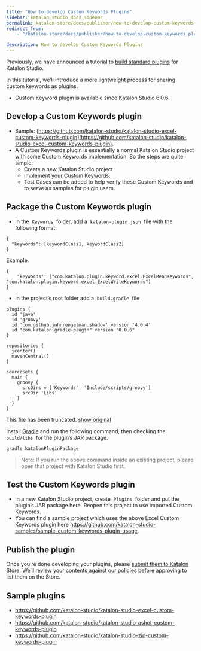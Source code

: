 ```yaml
---
title: "How to develop Custom Keywords Plugins"
sidebar: katalon_studio_docs_sidebar
permalink: katalon-store/docs/publisher/how-to-develop-custom-keywords-plugins.html
redirect_from:
    - "/katalon-store/docs/publisher/how-to-develop-custom-keywords-plugins/"

description: How to develop Custom Keywords Plugins
---
```

Previously, we have announced a tutorial to [build standard plugins](https://docs.katalon.com/katalon-store/docs/publisher/create-plugin.html) for Katalon Studio.

In this tutorial, we’ll introduce a more lightweight process for sharing custom keywords as plugins.

* Custom Keyword plugin is available since Katalon Studio 6.0.6.

## Develop a Custom Keywords plugin

* Sample: [https://github.com/katalon-studio/katalon-studio-excel-custom-keywords-plugin](https://github.com/katalon-studio/katalon-studio-excel-custom-keywords-plugin).
* A Custom Keywords plugin is essentially a normal Katalon Studio project with some Custom Keywords implementation. So the steps are quite simple:
  * Create a new Katalon Studio project.
  * Implement your Custom Keywords.
  * Test Cases can be added to help verify these Custom Keywords and to serve as samples for plugin users.

## Package the Custom Keywords plugin

* In the  `Keywords`  folder, add a  `katalon-plugin.json`  file with the following format:

```
{
  "keywords": [keywordClass1, keywordClass2]
}
```

Example:





```
{
	"keywords": ["com.katalon.plugin.keyword.excel.ExcelReadKeywords", "com.katalon.plugin.keyword.excel.ExcelWriteKeywords"]
}
```

* In the project’s root folder add a  `build.gradle`  file



```
plugins {
  id 'java'
  id 'groovy'
  id 'com.github.johnrengelman.shadow' version '4.0.4'
  id "com.katalon.gradle-plugin" version "0.0.6"
}

repositories {
  jcenter()
  mavenCentral()
}

sourceSets {
  main {
    groovy {
      srcDirs = ['Keywords', 'Include/scripts/groovy']
      srcDir 'Libs'
    }
  }
}
```

This file has been truncated. [show original](https://github.com/katalon-studio/katalon-studio-excel-custom-keywords-plugin/blob/master/build.gradle)

Install [Gradle](https://gradle.org/) and run the following command, then checking the  `build/libs`  for the plugin’s JAR package.

```
gradle katalonPluginPackage
```

> Note: If you run the above command inside an existing project, please open that project with Katalon Studio first.

## Test the Custom Keywords plugin

* In a new Katalon Studio project, create  `Plugins`  folder and put the plugin’s JAR package here. Reopen this project to use imported Custom Keywords.
* You can find a sample project which uses the above Excel Custom Keywords plugin here https://github.com/katalon-studio-samples/sample-custom-keywords-plugin-usage.

## Publish the plugin

Once you’re done developing your plugins, please [submit them to Katalon Store](https://docs.katalon.com/katalon-store/docs/publisher/submit-plugin.html). We’ll review your contents against [our policies](https://www.katalon.com/terms/#katalon-plugin-license-agreement) before approving to list them on the Store.

## Sample plugins

* https://github.com/katalon-studio/katalon-studio-excel-custom-keywords-plugin
* https://github.com/katalon-studio/katalon-studio-ashot-custom-keywords-plugin
* https://github.com/katalon-studio/katalon-studio-zip-custom-keywords-plugin

